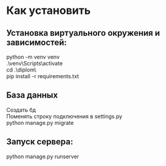 # Как установить

## Установка виртуального окружения и зависимостей:  
python -m venv venv  
.\venv\Scripts\activate  
cd .\diplom\  
pip install -r requirements.txt

## База данных  
Создать бд  
Поменять строку подключения в settings.py  
python manage.py migrate  

## Запуск сервера:  
python manage.py runserver  
